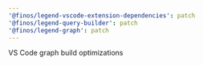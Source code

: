 ```yaml
---
'@finos/legend-vscode-extension-dependencies': patch
'@finos/legend-query-builder': patch
'@finos/legend-graph': patch
---
```


VS Code graph build optimizations
